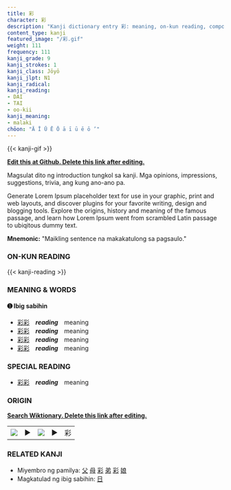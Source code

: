 ```yaml
---
title: 彩
character: 彩
description: "Kanji dictionary entry 彩: meaning, on-kun reading, compounds, origin, related kanji"
content_type: kanji
featured_image: "/彩.gif"
weight: 111
frequency: 111
kanji_grade: 9
kanji_strokes: 1
kanji_class: Jōyō
kanji_jlpt: N1
kanji_radical: 
kanji_reading: 
- DAI
- TAI
- oo-kii
kanji_meaning:
- malaki
chōon: "Ā Ī Ū Ē Ō ā ī ū ē ō ’"
---
```

[//]: # (Don't edit the line below. Kanji animated GIF code is automatically generated.)
{{< kanji-gif >}}

[//]: # (Edit below this line.)

**[Edit this at Github. Delete this link after editing.](https://github.com/tim0g/tim/tree/main/content/kanji/彩/index.md)**

Magsulat dito ng introduction tungkol sa kanji. Mga opinions, impressions, suggestions, trivia, ang kung ano-ano pa.

Generate Lorem Ipsum placeholder text for use in your graphic, print and web layouts, and discover plugins for your favorite writing, design and blogging tools. Explore the origins, history and meaning of the famous passage, and learn how Lorem Ipsum went from scrambled Latin passage to ubiqitous dummy text.
 
**Mnemonic:** "Maikling sentence na makakatulong sa pagsaulo."

### ON-KUN READING

[//]: # (Don't edit the line below. ON-KUN READING code is automatically generated.)
{{< kanji-reading >}}

### MEANING & WORDS

#### ➊ **Ibig sabihin**
  - [彩](../彩)[彩](../彩)　***reading***　meaning
  - [彩](../彩)[彩](../彩)　***reading***　meaning
  - [彩](../彩)[彩](../彩)　***reading***　meaning
  - [彩](../彩)[彩](../彩)　***reading***　meaning

### SPECIAL READING
  - [彩](../彩)[彩](../彩)　***reading***　meaning

### ORIGIN

**[Search Wiktionary. Delete this link after editing.](https://wiktionary.org/wiki/彩)**
<table class="kanji-table"><tr><td>
<img src="60px-彩-bronze.svg.png">
</td><td>▶</td><td>
<img src="60px-彩-oracle.svg.png">
</td><td>▶</td>
<td class="kanji-origin">彩</td>
</tr></table>

### RELATED KANJI
- Miyembro ng pamilya: [父](../父) [母](../母) [彩](../彩) [弟](../弟) [彩](../彩) [娘](../娘)
- Magkatulad ng ibig sabihin: [日](../日)
